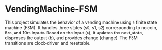 # VendingMachine-FSM
This project simulates the behavior of a vending machine using a finite state machine (FSM). It handles three states (s0, s1, s2) corresponding to no coin, 5rs, and 10rs inputs. Based on the input (a), it updates the next_state, dispenses the output (b), and provides change (change). The FSM transitions are clock-driven and resettable.
